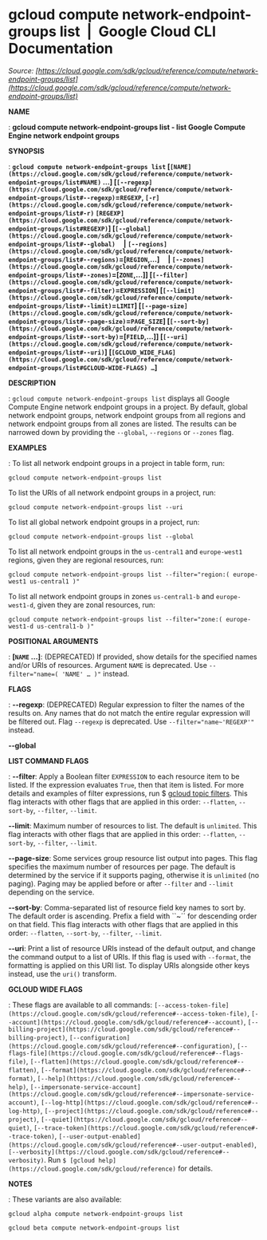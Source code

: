 # gcloud compute network-endpoint-groups list  |  Google Cloud CLI Documentation

*Source: [https://cloud.google.com/sdk/gcloud/reference/compute/network-endpoint-groups/list](https://cloud.google.com/sdk/gcloud/reference/compute/network-endpoint-groups/list)*

**NAME**

: **gcloud compute network-endpoint-groups list - list Google Compute Engine network endpoint groups**

**SYNOPSIS**

: **`gcloud compute network-endpoint-groups list` [`[NAME](https://cloud.google.com/sdk/gcloud/reference/compute/network-endpoint-groups/list#NAME)` …] [`[--regexp](https://cloud.google.com/sdk/gcloud/reference/compute/network-endpoint-groups/list#--regexp)`=`REGEXP`, `[-r](https://cloud.google.com/sdk/gcloud/reference/compute/network-endpoint-groups/list#-r)` `[REGEXP](https://cloud.google.com/sdk/gcloud/reference/compute/network-endpoint-groups/list#REGEXP)`] [`[--global](https://cloud.google.com/sdk/gcloud/reference/compute/network-endpoint-groups/list#--global)`     | `[--regions](https://cloud.google.com/sdk/gcloud/reference/compute/network-endpoint-groups/list#--regions)`=[`REGION`,…]     | `[--zones](https://cloud.google.com/sdk/gcloud/reference/compute/network-endpoint-groups/list#--zones)`=[`ZONE`,…]] [`[--filter](https://cloud.google.com/sdk/gcloud/reference/compute/network-endpoint-groups/list#--filter)`=`EXPRESSION`] [`[--limit](https://cloud.google.com/sdk/gcloud/reference/compute/network-endpoint-groups/list#--limit)`=`LIMIT`] [`[--page-size](https://cloud.google.com/sdk/gcloud/reference/compute/network-endpoint-groups/list#--page-size)`=`PAGE_SIZE`] [`[--sort-by](https://cloud.google.com/sdk/gcloud/reference/compute/network-endpoint-groups/list#--sort-by)`=[`FIELD`,…]] [`[--uri](https://cloud.google.com/sdk/gcloud/reference/compute/network-endpoint-groups/list#--uri)`] [`[GCLOUD_WIDE_FLAG](https://cloud.google.com/sdk/gcloud/reference/compute/network-endpoint-groups/list#GCLOUD-WIDE-FLAGS) …`]**

**DESCRIPTION**

: `gcloud compute network-endpoint-groups list` displays all Google
Compute Engine network endpoint groups in a project.
By default, global network endpoint groups, network endpoint groups from all
regions and network endpoint groups from all zones are listed. The results can
be narrowed down by providing the ``--global``,
``--regions`` or
``--zones`` flag.

**EXAMPLES**

: To list all network endpoint groups in a project in table form, run:

```
gcloud compute network-endpoint-groups list
```

To list the URIs of all network endpoint groups in a project, run:

```
gcloud compute network-endpoint-groups list --uri
```

To list all global network endpoint groups in a project, run:

```
gcloud compute network-endpoint-groups list --global
```

To list all network endpoint groups in the
``us-central1`` and
``europe-west1`` regions, given they are
regional resources, run:

```
gcloud compute network-endpoint-groups list --filter="region:( europe-west1 us-central1 )"
```

To list all network endpoint groups in zones
``us-central1-b`` and
``europe-west1-d``, given they are zonal
resources, run:

```
gcloud compute network-endpoint-groups list --filter="zone:( europe-west1-d us-central1-b )"
```

**POSITIONAL ARGUMENTS**

: **[`NAME` …]**:
(DEPRECATED) If provided, show details for the specified names and/or URIs of
resources.
Argument `NAME` is deprecated. Use `--filter="name=( 'NAME'
… )"` instead.

**FLAGS**

: **--regexp**:
(DEPRECATED) Regular expression to filter the names of the results on. Any names
that do not match the entire regular expression will be filtered out.
Flag `--regexp` is deprecated. Use
`--filter="name~'REGEXP'"` instead.

**--global**

**LIST COMMAND FLAGS**

: **--filter**:
Apply a Boolean filter `EXPRESSION` to each resource item
to be listed. If the expression evaluates `True`, then that item is
listed. For more details and examples of filter expressions, run $ [gcloud topic filters](https://cloud.google.com/sdk/gcloud/reference/topic/filters). This flag
interacts with other flags that are applied in this order:
`--flatten`, `--sort-by`, `--filter`,
`--limit`.

**--limit**:
Maximum number of resources to list. The default is `unlimited`. This
flag interacts with other flags that are applied in this order:
`--flatten`, `--sort-by`, `--filter`,
`--limit`.

**--page-size**:
Some services group resource list output into pages. This flag specifies the
maximum number of resources per page. The default is determined by the service
if it supports paging, otherwise it is `unlimited` (no paging).
Paging may be applied before or after `--filter` and
`--limit` depending on the service.

**--sort-by**:
Comma-separated list of resource field key names to sort by. The default order
is ascending. Prefix a field with ``~´´ for descending order on that
field. This flag interacts with other flags that are applied in this order:
`--flatten`, `--sort-by`, `--filter`,
`--limit`.

**--uri**:
Print a list of resource URIs instead of the default output, and change the
command output to a list of URIs. If this flag is used with
`--format`, the formatting is applied on this URI list. To display
URIs alongside other keys instead, use the `uri()` transform.

**GCLOUD WIDE FLAGS**

: These flags are available to all commands: `[--access-token-file](https://cloud.google.com/sdk/gcloud/reference#--access-token-file)`,
`[--account](https://cloud.google.com/sdk/gcloud/reference#--account)`, `[--billing-project](https://cloud.google.com/sdk/gcloud/reference#--billing-project)`,
`[--configuration](https://cloud.google.com/sdk/gcloud/reference#--configuration)`,
`[--flags-file](https://cloud.google.com/sdk/gcloud/reference#--flags-file)`,
`[--flatten](https://cloud.google.com/sdk/gcloud/reference#--flatten)`, `[--format](https://cloud.google.com/sdk/gcloud/reference#--format)`, `[--help](https://cloud.google.com/sdk/gcloud/reference#--help)`, `[--impersonate-service-account](https://cloud.google.com/sdk/gcloud/reference#--impersonate-service-account)`,
`[--log-http](https://cloud.google.com/sdk/gcloud/reference#--log-http)`,
`[--project](https://cloud.google.com/sdk/gcloud/reference#--project)`, `[--quiet](https://cloud.google.com/sdk/gcloud/reference#--quiet)`, `[--trace-token](https://cloud.google.com/sdk/gcloud/reference#--trace-token)`, `[--user-output-enabled](https://cloud.google.com/sdk/gcloud/reference#--user-output-enabled)`,
`[--verbosity](https://cloud.google.com/sdk/gcloud/reference#--verbosity)`.
Run `$ [gcloud help](https://cloud.google.com/sdk/gcloud/reference)` for details.

**NOTES**

: These variants are also available:

```
gcloud alpha compute network-endpoint-groups list
```

```
gcloud beta compute network-endpoint-groups list
```